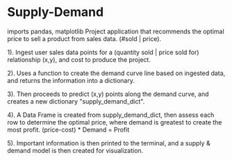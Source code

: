 # Supply-Demand
imports pandas, matplotlib
Project application that recommends the optimal price to sell a product from sales data. (#sold | price).

1). Ingest user sales data points for a (quantity sold | price sold for) relationship (x,y), and cost to produce the project.

2). Uses a function to create the demand curve line based on ingested data, and returns the information into a dictionary.

3). Then proceeds to predict (x,y) points along the demand curve, and creates a new dictionary "supply_demand_dict".

4). A Data Frame is created from supply_demand_dict, then assess each row to determine the optimal price, where demand is greatest to create the most profit.
        (price-cost) * Demand = Profit

5). Important information is then printed to the terminal, and a supply & demand model is then created for visualization.